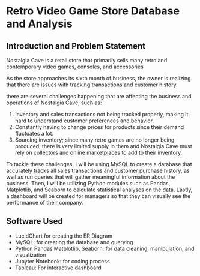 # Retro Video Game Store Database and Analysis
## Introduction and Problem Statement
Nostalgia Cave is a retail store that primarily sells many retro and contemporary video games, consoles, and accessories

As the store approaches its sixth month of business, the owner is realizing that there are issues with tracking transactions and customer history. 

there are several challenges happening that are affecting the business and operations of Nostalgia Cave, such as:
1. Inventory and sales transactions not being tracked properly, making it hard to understand customer preferences and behavior.
2. Constantly having to change prices for products since their demand fluctuates a lot.
3. Sourcing inventory; since many retro games are no longer being produced, there is very limited supply in them and Nostalgia Cave must rely on collectors and online marketplaces to add to their inventory. 

To tackle these challenges, I will be using MySQL to create a database that accurately tracks all sales transactions and customer purchase history, as well as run queries that will gather meaningful information about the business.
Then, I will be utilizing Python modules such as Pandas, Matplotlib, and Seaborn to calculate statistical analyses on the data.
Lastly, a dashboard will be created for managers so that they can visually see the performance of their company.

## Software Used
- LucidChart for creating the ER Diagram
- MySQL: for creating the database and querying
- Python Pandas Matplotlib, Seaborn: for data cleaning, manipulation, and visualization
- Jupyter Notebook: for coding process
- Tableau: For interactive dashboard
